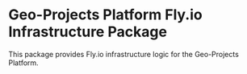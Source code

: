 # Geo-Projects Platform Fly.io Infrastructure Package

This package provides Fly.io infrastructure logic for the Geo-Projects Platform.
